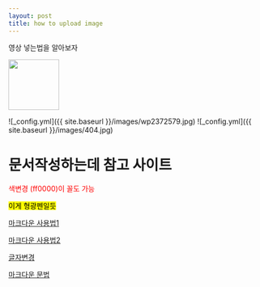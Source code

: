 ```yaml
---
layout: post
title: how to upload image
---
```


영상 넣는법을 알아보자



<img src="https://github.com/kanguk09/kanguk09.github.io/blob/master/images/step1.gif" width="100" height="100">

![_config.yml]({{ site.baseurl }}/images/wp2372579.jpg)
![_config.yml]({{ site.baseurl }}/images/404.jpg)
 

# 문서작성하는데 참고 사이트
<font color = red>색변경 (ff0000)이 꼴도 가능</font>

<mark>이게 형광펜일듯</mark>

[마크다운 사용법1](https://ansohxxn.github.io/blog/posting/)

[마크다운 사용법2](https://theorydb.github.io/envops/2019/05/22/envops-blog-how-to-use-md/)

[글자변경](https://blog.illunex.com/%EA%B9%83%ED%97%88%EB%B8%8C-%EB%B8%94%EB%A1%9C%EA%B7%B8-%EB%A7%8C%EB%93%A4%EA%B8%B0%EC%A7%80%ED%82%AC-jekyll/)

[마크다운 문법](https://teddylee777.github.io/jekyll/Jekyll-%EC%82%AC%EC%9A%A9%EC%9D%84-%EC%9C%84%ED%95%9C-markdown-%EB%AC%B8%EB%B2%95)
